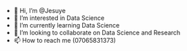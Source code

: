 - 👋 Hi, I’m @Jesuye
- 👀 I’m interested in Data Science
- 🌱 I’m currently learning Data Science
- 💞️ I’m looking to collaborate on Data Science and Research
- 📫 How to reach me (07065831373)

<!---
Jesuye/Jesuye is a ✨ special ✨ repository because its `README.md` (this file) appears on your GitHub profile.
You can click the Preview link to take a look at your changes.
--->
